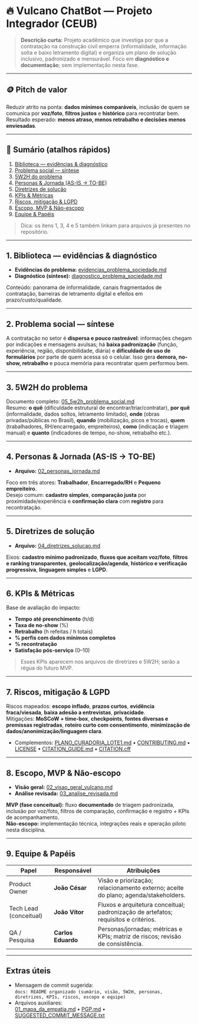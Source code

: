 # 🔥 Vulcano ChatBot — Projeto Integrador (CEUB)

> **Descrição curta:** Projeto acadêmico que investiga por que a contratação na construção civil emperra (informalidade, informação solta e baixo letramento digital) e organiza um plano de solução inclusivo, padronizado e mensurável. Foco em **diagnóstico e documentação**; sem implementação nesta fase.

---

## 🪙 Pitch de valor
Reduzir atrito na ponta: **dados mínimos comparáveis**, inclusão de quem se comunica por **voz/foto**, **filtros justos** e **histórico** para recontratar bem. Resultado esperado: **menos atraso, menos retrabalho e decisões menos enviesadas**.

---

## 🧭 Sumário (atalhos rápidos)
1. [Biblioteca — evidências & diagnóstico](#sec-biblioteca)  
2. [Problema social — síntese](#sec-problema)  
3. [5W2H do problema](#sec-5w2h)  
4. [Personas & Jornada (AS-IS → TO-BE)](#sec-personas)  
5. [Diretrizes de solução](#sec-diretrizes)  
6. [KPIs & Métricas](#sec-kpis)  
7. [Riscos, mitigação & LGPD](#sec-riscos)  
8. [Escopo, MVP & Não-escopo](#sec-escopo)  
9. [Equipe & Papéis](#sec-equipe)

> Dica: os itens 1, 3, 4 e 5 também linkam para arquivos já presentes no repositório.

---

<a id="sec-biblioteca"></a>
## 1. Biblioteca — evidências & diagnóstico
- **Evidências do problema:** [evidencias_problema_sociedade.md](./evidencias_problema_sociedade.md)  
- **Diagnóstico (síntese):** [diagnostico_problema_sociedade.md](./diagnostico_problema_sociedade.md)

Conteúdo: panorama de informalidade, canais fragmentados de contratação, barreiras de letramento digital e efeitos em prazo/custo/qualidade.

---

<a id="sec-problema"></a>
## 2. Problema social — síntese
A contratação no setor é **dispersa e pouco rastreável**: informações chegam por indicações e mensagens avulsas; há **baixa padronização** (função, experiência, região, disponibilidade, diária) e **dificuldade de uso de formulários** por parte de quem acessa só o celular. Isso gera **demora, no-show, retrabalho** e pouca memória para recontratar quem performou bem.

---

<a id="sec-5w2h"></a>
## 3. 5W2H do problema
Documento completo: [05_5w2h_problema_social.md](./05_5w2h_problema_social.md)  
Resumo: **o quê** (dificuldade estrutural de encontrar/triar/contratar), **por quê** (informalidade, dados soltos, letramento limitado), **onde** (obras privadas/públicas no Brasil), **quando** (mobilização, picos e trocas), **quem** (trabalhadores, RH/encarregado, empreiteiros), **como** (indicação e triagem manual) e **quanto** (indicadores de tempo, no-show, retrabalho etc.).

---

<a id="sec-personas"></a>
## 4. Personas & Jornada (AS-IS → TO-BE)
- **Arquivo:** [02_personas_jornada.md](./02_personas_jornada.md)

Foco em três atores: **Trabalhador**, **Encarregado/RH** e **Pequeno empreiteiro**.  
Desejo comum: **cadastro simples**, **comparação justa** por proximidade/experiência e **confirmação clara** com **registro** para recontratação.

---

<a id="sec-diretrizes"></a>
## 5. Diretrizes de solução
- **Arquivo:** [04_diretrizes_solucao.md](./04_diretrizes_solucao.md)

Eixos: **cadastro mínimo padronizado**, **fluxos que aceitam voz/foto**, **filtros e ranking transparentes**, **geolocalização/agenda**, **histórico e verificação progressiva**, **linguagem simples** e **LGPD**.

---

<a id="sec-kpis"></a>
## 6. KPIs & Métricas
Base de avaliação do impacto:
- **Tempo até preenchimento** (h/d)  
- **Taxa de no-show** (%)  
- **Retrabalho** (h refeitas / h totais)  
- **% perfis com dados mínimos completos**  
- **% recontratação**  
- **Satisfação pós-serviço** (0–10)

> Esses KPIs aparecem nos arquivos de diretrizes e 5W2H; serão a régua do futuro MVP.

---

<a id="sec-riscos"></a>
## 7. Riscos, mitigação & LGPD
Riscos mapeados: **escopo inflado**, **prazos curtos**, **evidência fraca/viesada**, **baixa adesão a entrevistas**, **privacidade**.  
Mitigações: **MoSCoW + time-box**, **checkpoints**, **fontes diversas e premissas registradas**, **roteiro curto com consentimento**, **minimização de dados/anonimização/linguagem clara**.  
- Complementos: [PLANO_CURADORIA_LOTE1.md](./PLANO_CURADORIA_LOTE1.md) • [CONTRIBUTING.md](./CONTRIBUTING.md) • [LICENSE](./LICENSE) • [CITATION_GUIDE.md](./CITATION_GUIDE.md) • [CITATION.cff](./CITATION.cff)

---

<a id="sec-escopo"></a>
## 8. Escopo, MVP & Não-escopo
- **Visão geral:** [02_visao_geral_vulcano.md](./02_visao_geral_vulcano.md)  
- **Análise revisada:** [03_analise_revisada.md](./03_analise_revisada.md)

**MVP (fase conceitual):** fluxo **documentado** de triagem padronizada, inclusão por voz/foto, filtros de comparação, confirmação e registro + KPIs de acompanhamento.  
**Não-escopo:** implementação técnica, integrações reais e operação piloto nesta disciplina.

---

<a id="sec-equipe"></a>
## 9. Equipe & Papéis
| Papel | Responsável | Atribuições |
|------|-------------|-------------|
| Product Owner | **João César** | Visão e priorização; relacionamento externo; aceite do plano; agenda/stakeholders. |
| Tech Lead (conceitual) | **João Vítor** | Fluxos e arquitetura conceitual; padronização de artefatos; requisitos e critérios. |
| QA / Pesquisa | **Carlos Eduardo** | Personas/jornadas; métricas e KPIs; matriz de riscos; revisão de consistência. |

---

## Extras úteis
- Mensagem de commit sugerida:  
  `docs: README organizado (sumário, visão, 5W2H, personas, diretrizes, KPIs, riscos, escopo e equipe)`  
- Arquivos auxiliares:  
  [01_mapa_da_empatia.md](./01_mapa_da_empatia.md) • [PGP.md](./PGP.md) • [SUGGESTED_COMMIT_MESSAGE.txt](./SUGGESTED_COMMIT_MESSAGE.txt)
